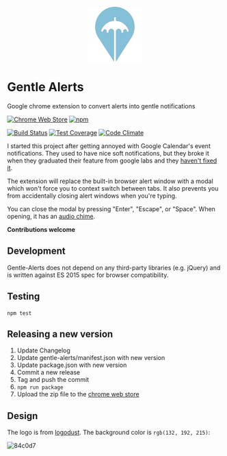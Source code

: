 <p align="center">
  <img src="gentle-alerts/img/logo128x128.png">
</p>

Gentle Alerts
=============

Google chrome extension to convert alerts into gentle notifications

[![Chrome Web Store](https://img.shields.io/chrome-web-store/v/bcjaadnpjolbaginfighnpcdjmbeiahn.svg)](https://chrome.google.com/webstore/detail/gentle-alerts/bcjaadnpjolbaginfighnpcdjmbeiahn)
[![npm](https://img.shields.io/npm/v/gentle-alerts.svg)](https://www.npmjs.com/package/gentle-alerts)

[![Build Status](https://drone.albertyw.com/api/badges/albertyw/gentle-alerts/status.svg)](https://drone.albertyw.com/albertyw/gentle-alerts)
[![Test Coverage](https://codeclimate.com/github/albertyw/gentle-alerts/badges/coverage.svg)](https://codeclimate.com/github/albertyw/gentle-alerts/coverage)
[![Code Climate](https://codeclimate.com/github/albertyw/gentle-alerts/badges/gpa.svg)](https://codeclimate.com/github/albertyw/gentle-alerts)

I started this project after getting annoyed with Google Calendar's event
notifications.  They used to have nice soft notifications, but they broke it
when they graduated their feature from google labs and they
[haven't fixed it](https://productforums.google.com/forum/#!topic/calendar/aWfZBNKlNEQ).

The extension will replace the built-in browser alert window with a modal which
won't force you to context switch between tabs.  It also prevents you from
accidentally closing alert windows when you're typing.

You can close the modal by pressing "Enter", "Escape", or "Space".  When
opening, it has an [audio chime](https://notificationsounds.com/message-tones/just-like-that-404).

**Contributions welcome**

Development
-----------

Gentle-Alerts does not depend on any third-party libraries (e.g. jQuery) and is
written against ES 2015 spec for browser compatibility.

Testing
-------

```
npm test
```

Releasing a new version
-----------------------

1. Update Changelog
2. Update gentle-alerts/manifest.json with new version
3. Update package.json with new version
4. Commit a new release
5. Tag and push the commit
6. `npm run package`
7. Upload the zip file to the [chrome web store](https://chrome.google.com/webstore/developer/dashboard)

Design
------

The logo is from [logodust](http://www.logodust.com/).  The background color is `rgb(132, 192, 215)`:

![84c0d7](https://via.placeholder.com/150/84c0d7?text=84c0d7)
